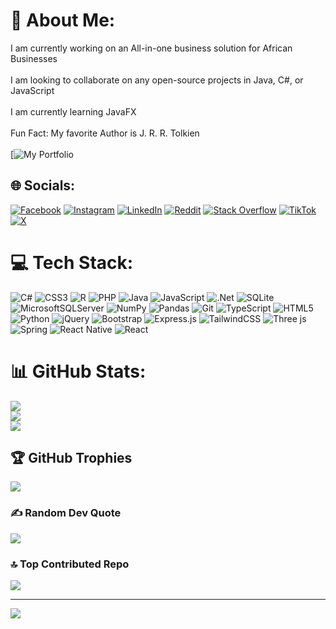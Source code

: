 # 💫 About Me:
I am currently working on an All-in-one business solution for African Businesses<br><br>I am looking to collaborate on any open-source projects in Java, C#, or JavaScript<br><br>I am currently learning JavaFX<br><br>Fun Fact: My favorite Author is J. R. R. Tolkien<br><br>[![My Portfolio](https://tinyurl.com/keithjohnsmithportfolio)


## 🌐 Socials:
[![Facebook](https://img.shields.io/badge/Facebook-%231877F2.svg?logo=Facebook&logoColor=white)](https://facebook.com/keithjs3) [![Instagram](https://img.shields.io/badge/Instagram-%23E4405F.svg?logo=Instagram&logoColor=white)](https://instagram.com/keithjohnsmith) [![LinkedIn](https://img.shields.io/badge/LinkedIn-%230077B5.svg?logo=linkedin&logoColor=white)](https://linkedin.com/in/keith-john-smith-a5186b182) [![Reddit](https://img.shields.io/badge/Reddit-%23FF4500.svg?logo=Reddit&logoColor=white)](https://reddit.com/user/u/Flaky-Instruction777) [![Stack Overflow](https://img.shields.io/badge/-Stackoverflow-FE7A16?logo=stack-overflow&logoColor=white)](https://stackoverflow.com/users/18122580) [![TikTok](https://img.shields.io/badge/TikTok-%23000000.svg?logo=TikTok&logoColor=white)](https://tiktok.com/@keithjohnsmith) [![X](https://img.shields.io/badge/X-black.svg?logo=X&logoColor=white)](https://x.com/@smith_john96794) 

# 💻 Tech Stack:
![C#](https://img.shields.io/badge/c%23-%23239120.svg?style=for-the-badge&logo=csharp&logoColor=white) ![CSS3](https://img.shields.io/badge/css3-%231572B6.svg?style=for-the-badge&logo=css3&logoColor=white) ![R](https://img.shields.io/badge/r-%23276DC3.svg?style=for-the-badge&logo=r&logoColor=white) ![PHP](https://img.shields.io/badge/php-%23777BB4.svg?style=for-the-badge&logo=php&logoColor=white) ![Java](https://img.shields.io/badge/java-%23ED8B00.svg?style=for-the-badge&logo=openjdk&logoColor=white) ![JavaScript](https://img.shields.io/badge/javascript-%23323330.svg?style=for-the-badge&logo=javascript&logoColor=%23F7DF1E) ![.Net](https://img.shields.io/badge/.NET-5C2D91?style=for-the-badge&logo=.net&logoColor=white) ![SQLite](https://img.shields.io/badge/sqlite-%2307405e.svg?style=for-the-badge&logo=sqlite&logoColor=white) ![MicrosoftSQLServer](https://img.shields.io/badge/Microsoft%20SQL%20Server-CC2927?style=for-the-badge&logo=microsoft%20sql%20server&logoColor=white) ![NumPy](https://img.shields.io/badge/numpy-%23013243.svg?style=for-the-badge&logo=numpy&logoColor=white) ![Pandas](https://img.shields.io/badge/pandas-%23150458.svg?style=for-the-badge&logo=pandas&logoColor=white) ![Git](https://img.shields.io/badge/git-%23F05033.svg?style=for-the-badge&logo=git&logoColor=white) ![TypeScript](https://img.shields.io/badge/typescript-%23007ACC.svg?style=for-the-badge&logo=typescript&logoColor=white) ![HTML5](https://img.shields.io/badge/html5-%23E34F26.svg?style=for-the-badge&logo=html5&logoColor=white) ![Python](https://img.shields.io/badge/python-3670A0?style=for-the-badge&logo=python&logoColor=ffdd54) ![jQuery](https://img.shields.io/badge/jquery-%230769AD.svg?style=for-the-badge&logo=jquery&logoColor=white) ![Bootstrap](https://img.shields.io/badge/bootstrap-%238511FA.svg?style=for-the-badge&logo=bootstrap&logoColor=white) ![Express.js](https://img.shields.io/badge/express.js-%23404d59.svg?style=for-the-badge&logo=express&logoColor=%2361DAFB) ![TailwindCSS](https://img.shields.io/badge/tailwindcss-%2338B2AC.svg?style=for-the-badge&logo=tailwind-css&logoColor=white) ![Three js](https://img.shields.io/badge/threejs-black?style=for-the-badge&logo=three.js&logoColor=white) ![Spring](https://img.shields.io/badge/spring-%236DB33F.svg?style=for-the-badge&logo=spring&logoColor=white) ![React Native](https://img.shields.io/badge/react_native-%2320232a.svg?style=for-the-badge&logo=react&logoColor=%2361DAFB) ![React](https://img.shields.io/badge/react-%2320232a.svg?style=for-the-badge&logo=react&logoColor=%2361DAFB)
# 📊 GitHub Stats:
![](https://github-readme-stats.vercel.app/api?username=keithjohnsmith&theme=dark&hide_border=false&include_all_commits=true&count_private=true)<br/>
![](https://github-readme-streak-stats.herokuapp.com/?user=keithjohnsmith&theme=dark&hide_border=false)<br/>
![](https://github-readme-stats.vercel.app/api/top-langs/?username=keithjohnsmith&theme=dark&hide_border=false&include_all_commits=true&count_private=true&layout=compact)

## 🏆 GitHub Trophies
![](https://github-profile-trophy.vercel.app/?username=keithjohnsmith&theme=radical&no-frame=false&no-bg=true&margin-w=4)

### ✍️ Random Dev Quote
![](https://quotes-github-readme.vercel.app/api?type=horizontal&theme=radical)

### 🔝 Top Contributed Repo
![](https://github-contributor-stats.vercel.app/api?username=keithjohnsmith&limit=5&theme=dark&combine_all_yearly_contributions=true)

---
[![](https://visitcount.itsvg.in/api?id=keithjohnsmith&icon=0&color=0)](https://visitcount.itsvg.in)

<!-- Proudly created with GPRM ( https://gprm.itsvg.in ) -->
